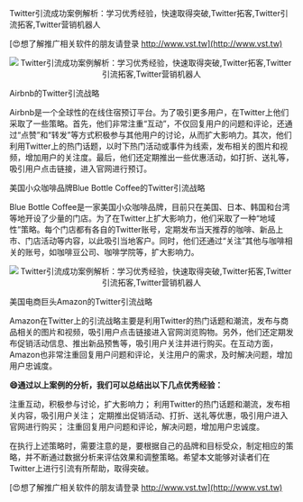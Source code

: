 Twitter引流成功案例解析：学习优秀经验，快速取得突破,Twitter拓客,Twitter引流拓客,Twitter营销机器人

[😍想了解推广相关软件的朋友请登录 http://www.vst.tw](http://www.vst.tw)

 <center><img src="https://vst.tw/MP4/tuiguang/png/3.png" alt="Twitter引流成功案例解析：学习优秀经验，快速取得突破,Twitter拓客,Twitter引流拓客,Twitter营销机器人"></center>

Airbnb的Twitter引流战略

Airbnb是一个全球性的在线住宿预订平台。为了吸引更多用户，在Twitter上他们采取了一些策略。首先，他们非常注重“互动”，不仅回复用户的问题和评论，还通过“点赞”和“转发”等方式积极参与其他用户的讨论，从而扩大影响力。其次，他们利用Twitter上的热门话题，以时下热门活动或事件为线索，发布相关的图片和视频，增加用户的关注度。最后，他们还定期推出一些优惠活动，如打折、送礼等，吸引用户点击链接，进入官网进行预订。

美国小众咖啡品牌Blue Bottle Coffee的Twitter引流战略

Blue Bottle Coffee是一家美国小众咖啡品牌，目前只在美国、日本、韩国和台湾等地开设了少量的门店。为了在Twitter上扩大影响力，他们采取了一种“地域性”策略。每个门店都有各自的Twitter账号，定期发布当天推荐的咖啡、新品上市、门店活动等内容，以此吸引当地客户。同时，他们还通过“关注”其他与咖啡相关的账号，如咖啡豆公司、咖啡学院等，扩大影响力。

 <center><img src="https://vst.tw/MP4/tuiguang/png/5.png" alt="Twitter引流成功案例解析：学习优秀经验，快速取得突破,Twitter拓客,Twitter引流拓客,Twitter营销机器人"></center>

美国电商巨头Amazon的Twitter引流战略

Amazon在Twitter上的引流战略主要是利用Twitter的热门话题和潮流，发布与商品相关的图片和视频，吸引用户点击链接进入官网浏览购物。另外，他们还定期发布促销活动信息、推出新品预售等，吸引用户关注并进行购买。在互动方面，Amazon也非常注重回复用户问题和评论，关注用户的需求，及时解决问题，增加用户忠诚度。

**😄通过以上案例的分析，我们可以总结出以下几点优秀经验：**

注重互动，积极参与讨论，扩大影响力；
利用Twitter的热门话题和潮流，发布相关内容，吸引用户关注；
定期推出促销活动、打折、送礼等优惠，吸引用户进入官网进行购买；
注重回复用户问题和评论，解决问题，增加用户忠诚度。

在执行上述策略时，需要注意的是，要根据自己的品牌和目标受众，制定相应的策略，并不断通过数据分析来评估效果和调整策略。希望本文能够对读者们在Twitter上进行引流有所帮助，取得突破。

[😍想了解推广相关软件的朋友请登录 http://www.vst.tw](http://www.vst.tw)



